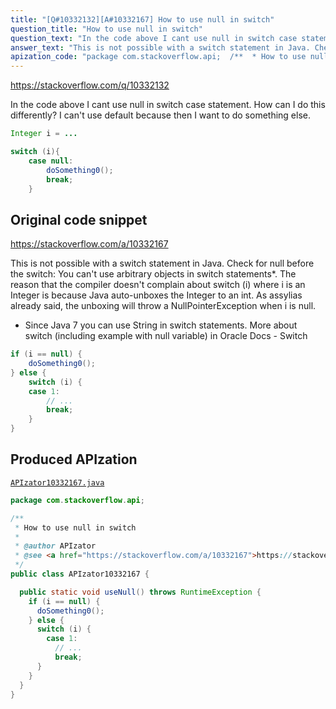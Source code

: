 ```yaml
---
title: "[Q#10332132][A#10332167] How to use null in switch"
question_title: "How to use null in switch"
question_text: "In the code above I cant use null in switch case statement. How can I do this differently? I can't use default because then I want to do something else."
answer_text: "This is not possible with a switch statement in Java. Check for null before the switch: You can't use arbitrary objects in switch statements*. The reason that the compiler doesn't complain about switch (i) where i is an Integer is because Java auto-unboxes the Integer to an int. As assylias already said, the unboxing will throw a NullPointerException when i is null. * Since Java 7 you can use String in switch statements. More about switch (including example with null variable) in Oracle Docs - Switch"
apization_code: "package com.stackoverflow.api;  /**  * How to use null in switch  *  * @author APIzator  * @see <a href=\"https://stackoverflow.com/a/10332167\">https://stackoverflow.com/a/10332167</a>  */ public class APIzator10332167 {    public static void useNull() throws RuntimeException {     if (i == null) {       doSomething0();     } else {       switch (i) {         case 1:           // ...           break;       }     }   } }"
---
```


https://stackoverflow.com/q/10332132

In the code above I cant use null in switch case statement. How can I do this differently?
I can&#x27;t use default because then I want to do something else.


```java
Integer i = ...

switch (i){
    case null:
        doSomething0();
        break;    
    }
```


## Original code snippet

https://stackoverflow.com/a/10332167

This is not possible with a switch statement in Java. Check for null before the switch:
You can&#x27;t use arbitrary objects in switch statements*. The reason that the compiler doesn&#x27;t complain about switch (i) where i is an Integer is because Java auto-unboxes the Integer to an int. As assylias already said, the unboxing will throw a NullPointerException when i is null.
* Since Java 7 you can use String in switch statements.
More about switch (including example with null variable) in Oracle Docs - Switch

```java
if (i == null) {
    doSomething0();
} else {
    switch (i) {
    case 1:
        // ...
        break;
    }
}
```

## Produced APIzation

[`APIzator10332167.java`](https://github.com/pasqualesalza/apization-temp-data/raw/master/apizations/java/APIzator10332167.java)

```java
package com.stackoverflow.api;

/**
 * How to use null in switch
 *
 * @author APIzator
 * @see <a href="https://stackoverflow.com/a/10332167">https://stackoverflow.com/a/10332167</a>
 */
public class APIzator10332167 {

  public static void useNull() throws RuntimeException {
    if (i == null) {
      doSomething0();
    } else {
      switch (i) {
        case 1:
          // ...
          break;
      }
    }
  }
}

```